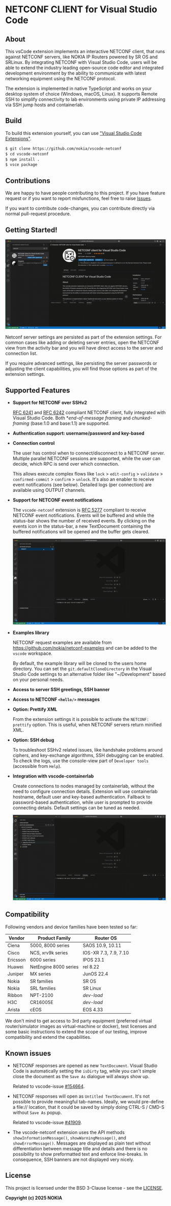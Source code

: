 # NETCONF CLIENT for Visual Studio Code

## About

This vsCode extension implements an interactive NETCONF client, that runs
against NETCONF servers, like NOKIA IP Routers powered by SR OS and SRLinux.
By integrating NETCONF with Visual Studio Code, users will be able to extend
the industry leading open-source code editor and integrated development
environment by the ability to communicate with latest networking equipment
using the NETCONF protocol.

The extension is implemented in native TypeScript and works on your desktop
system of choice (Windows, macOS, Linux). It supports Remote SSH to simplify
connectivity to lab environments using private IP addressing via SSH jump
hosts and containerlab.

## Build

To build this extension yourself, you can use
["Visual Studio Code Extensions"](https://code.visualstudio.com/api/working-with-extensions/publishing-extension).

```bash
$ git clone https://github.com/nokia/vscode-netconf
$ cd vscode-netconf
$ npm install .
$ vsce package
```

## Contributions

We are happy to have people contributing to this project. If you have feature
request or if you want to report misfunctions, feel free to raise
[Issues](https://github.com/nokia/netconf-examples/issues).

If you want to contribute code-changes, you can contribute directly via
normal pull-request procedure.

## Getting Started!

![getting-started](https://raw.githubusercontent.com/nokia/vscode-netconf/master/resources/getting-started.gif)

Netconf server settings are persisted as part of the extension settings.
For common cases like adding or deleting server entries, open the
NETCONF view from the activity bar and you will have direct access to
the server and connection list.

If you require advanced settings, like persisting the server passwords
or adjusting the client capabilities, you will find those options as
part of the extension settings.

## Supported Features

* **Support for NETCONF over SSHv2**

  [RFC 6241](https://tools.ietf.org/html/rfc6241) and
  [RFC 6242](https://tools.ietf.org/html/rfc6242) compliant NETCONF client,
  fully integrated with Visual Studio Code. Both **end-of-message framing*
  and *chunked-framing* (base:1.0 and base:1.1) are supported.
  
* **Authentication support: username/password and key-based**

* **Connection control**

  The user has control when to connect/disconnect to a NETCONF server.
  Multiple parallel NETCONF sessions are supported, while the user
  can decide, which RPC is send over which connection.
  
  This allows execute complex flows like `lock` > `edit-config` >
  `validate` > `confirmed-commit` > `confirm` > `unlock`. It's also
  an enabler to receive event notifications (see below). Detailed logs
  (per connection) are available using OUTPUT channels.

* **Support for NETCONF event notifications**

  The `vscode-netconf` extension is
  [RFC 5277](https://tools.ietf.org/html/rfc6241) compliant to receive
  NETCONF event notifications. Events will be buffered and while the
  status-bar shows the number of received events. By clicking on the
  events icon in the status-bar, a new TextDocument containing the
  buffered notifications will be opened and the buffer gets cleared.

  ![using-notifications](https://raw.githubusercontent.com/nokia/vscode-netconf/master/resources/using-notifications.gif)


* **Examples library**

  NETCONF request examples are available from
  https://github.com/nokia/netconf-examples and can be added to the `vscode`
  workspace.

  By default, the example library will be cloned to the users home directory.
  You can set the `git.defaultCloneDirectory` in the Visual Studio Code
  settings to an alternative folder like "~/Development" based on your
  personal needs.

* **Access to server SSH greetings, SSH banner**

* **Access to NETCONF `<hello/>` messages**

* **Option: Prettify XML**

  From the extension settings it is possible to activate the
  `NETCONF: prettify` option. This is useful, when NETCONF servers return
  minified XML.

* **Option: SSH debug**

  To troubleshoot SSHv2 related issues, like handshake problems around
  ciphers, and key-exchange algorithms, SSH debugging can be enabled.
  To check the logs, use the console-view part of `Developer tools`
  (accessible from `Help`).

* **Integration with vscode-containerlab**

  Create connections to nodes managed by containerlab, without the need
  to configure connection details. Extension will use containerlab hostname,
  default user and key-based authentication. Fallback to password-based
  authentication, while user is prompted to provide connecting details.
  Default settings can be tuned as needed.

  ![using-clab](https://raw.githubusercontent.com/nokia/vscode-netconf/master/resources/using-clab.gif)
  
## Compatibility

Following vendors and device families have been tested so far:

| Vendor | Product Family | Router OS |
|---|---|---|
| Ciena | 5000, 8000 series | SAOS 10.9, 10.11 |
| Cisco | NCS, xrv9k series| IOS-XR 7.3, 7.9, 7.10 |
| Ericsson | 6000 series | IPOS 23.1 |
| Huawei | NetEngine 8000 series | rel 8.22 |
| Juniper | MX series | JunOS 22.4 |
| Nokia | SR families | SR OS |
| Nokia | SRL families | SR Linux |
| Ribbon | NPT-2100 | *dev-load*|
| H3C | CR16005E | *dev-load* |
| Arista | cEOS | EOS 4.33 |


We don't mind to get access to 3rd party equipment (preferred virtual
router/simulator images as virtual-machine or docker), test licenses and
some basic instructions to extend the scope of our testing, improve
compatibility and extend the capabilities.

## Known issues

* NETCONF responses are opened as new `TextDocument`. Visual Studio Code is
  automatically setting the `isDirty` tag, while you can't simple close the
  document as the `Save As` dialogue will always show up.

  Related to vscode-issue [#154664](https://github.com/microsoft/vscode/issues/154664).

* NETCONF responses will open as `Untitled TextDocument`. It's not possible
  to provide meaningful tab-names. Ideally, we would pre-define a file://
  location, that it could be saved by simply doing CTRL-S / CMD-S without
  `Save As` popup.

  Related to vscode-issue [#41909](https://github.com/microsoft/vscode/issues/41909).

* The vscode-netconf extension uses the API methods `showInformationMessage()`,
  `showWarningMessage()`, and `showErrorMessage()`. Messages are displayed as plain
  text without differentiation between message title and details and there is no
  possibility to show preformatted text and enforce line-breaks. In consequence,
  SSH banners are not displayed very nicely.

## License

This project is licensed under the BSD 3-Clause license - see the
[LICENSE](https://github.com/nokia/vscode-netconf/blob/master/LICENSE).

**Copyright (c) 2025 NOKIA**